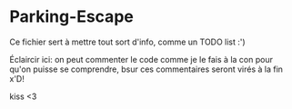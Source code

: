 # Parking-Escape

Ce fichier sert à mettre tout sort d'info, comme un TODO list :')

Éclaircir ici: on peut commenter le code comme je le fais à la con pour qu'on puisse se comprendre, bsur ces commentaires seront virés à la fin x'D!

kiss <3
